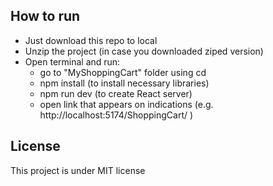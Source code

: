 ## How to run
- Just download this repo to local
- Unzip the project (in case you downloaded ziped version)
- Open terminal and run:
  - go to "MyShoppingCart" folder using cd
  - npm install (to install necessary libraries)
  - npm run dev (to create React server)
  - open link that appears on indications (e.g. http://localhost:5174/ShoppingCart/ )

## License
This project is under MIT license
